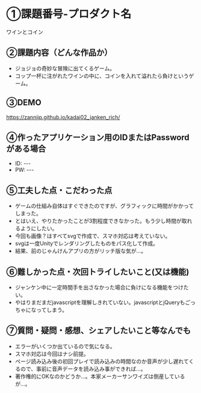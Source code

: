 # ①課題番号-プロダクト名

ワインとコイン

## ②課題内容（どんな作品か）

- ジョジョの奇妙な冒険に出てくるゲーム。
- コップ一杯に注がれたワインの中に、コインを入れて溢れたら負けというゲーム。

## ③DEMO

https://zannijp.github.io/kadai02_janken_rich/

## ④作ったアプリケーション用のIDまたはPasswordがある場合

- ID: ---
- PW: ---

## ⑤工夫した点・こだわった点

- ゲームの仕組み自体はすぐできたのですが、グラフィックに時間がかかってしまった。
- とはいえ、やりたかったことが3割程度できなかった。もう少し時間が取れるようにしたい。
- 今回も画像？はすべてsvgで作成で、スマホ対応は考えていない。
- svgは一度Unityでレンダリングしたものをパス化して作成。
- 結果、前のじゃんけんアプリの方がリッチ版な気が…。

## ⑥難しかった点・次回トライしたいこと(又は機能)

- ジャンケン中に一定時間手を出さなかった場合に負けになる機能をつけたい。
- やはりまだまだjavascriptを理解しきれていない。javascriptとjQueryもごっちゃになってしまう。

## ⑦質問・疑問・感想、シェアしたいこと等なんでも

- エラーがいくつか出ているので気になる。
- スマホ対応は今回はナシ前提。
- ページ読み込み後の初回プレイで読み込みの時間なのか音声が少し遅れてくるので、事前に音声データを読み込み事ができれば…。
- 著作権的にOKなのかどうか…。本家メーカーサンワイズは倒産しているが…。
